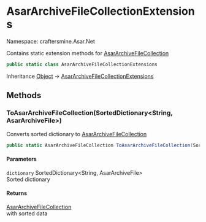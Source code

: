 # AsarArchiveFileCollectionExtensions

Namespace: craftersmine.Asar.Net

Contains static extension methods for [AsarArchiveFileCollection](./craftersmine.asar.net.asararchivefilecollection.md)

```csharp
public static class AsarArchiveFileCollectionExtensions
```

Inheritance [Object](https://docs.microsoft.com/en-us/dotnet/api/system.object) → [AsarArchiveFileCollectionExtensions](./craftersmine.asar.net.asararchivefilecollectionextensions.md)

## Methods

### **ToAsarArchiveFileCollection(SortedDictionary&lt;String, AsarArchiveFile&gt;)**

Converts sorted dictionary to [AsarArchiveFileCollection](./craftersmine.asar.net.asararchivefilecollection.md)

```csharp
public static AsarArchiveFileCollection ToAsarArchiveFileCollection(SortedDictionary<string, AsarArchiveFile> dictionary)
```

#### Parameters

`dictionary` SortedDictionary&lt;String, AsarArchiveFile&gt;<br>
Sorted dictionary

#### Returns

[AsarArchiveFileCollection](./craftersmine.asar.net.asararchivefilecollection.md)<br>
 with sorted data
